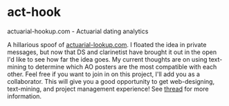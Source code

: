 act-hook
========

actuarial-hookup.com - Actuarial dating analytics

A hillarious spoof of [actuarial-lookup.com](http://www.actuarialoutpost.com/actuarial_discussion_forum/showthread.php?t=262572). I floated the idea in private messages, but now that DS and clarinetist have brought it out in the open I'd like to see how far the idea goes. My current thoughts are on using text-mining to determine which AO posters are the most compatible with each other. Feel free if you want to join in on this project, I'll add you as a collaborator. This will give you a good opportunity to get web-designing, text-mining, and project management experience! See [thread](http://www.actuarialoutpost.com/actuarial_discussion_forum/showthread.php?t=271505) for more information.
